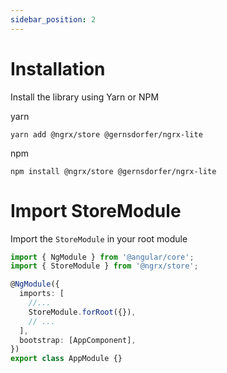 ```yaml
---
sidebar_position: 2
---
```


# Installation

Install the library using Yarn or NPM

yarn
```shell
yarn add @ngrx/store @gernsdorfer/ngrx-lite
```
npm
```shell
npm install @ngrx/store @gernsdorfer/ngrx-lite
```

# Import StoreModule 

Import the `StoreModule` in your root module


```ts title="app.module.ts"
import { NgModule } from '@angular/core';
import { StoreModule } from '@ngrx/store';

@NgModule({
  imports: [
    //...
    StoreModule.forRoot({}),
    // ...
  ],
  bootstrap: [AppComponent],
})
export class AppModule {}
```
